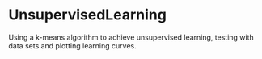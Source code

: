 # UnsupervisedLearning
Using a k-means algorithm to achieve unsupervised learning, testing with data sets and plotting learning curves.
